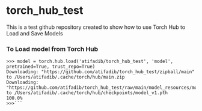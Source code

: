 # torch_hub_test
This is a test github repository created to show how to use Torch Hub to Load and Save Models

### To Load model from Torch Hub
```>>> import torch
>>> model = torch.hub.load('atifadib/torch_hub_test', 'model', pretrained=True, trust_repo=True)
Downloading: "https://github.com/atifadib/torch_hub_test/zipball/main" to /Users/atifadib/.cache/torch/hub/main.zip
Downloading: "https://github.com/atifadib/torch_hub_test/raw/main/model_resources/model_v1.pth" to /Users/atifadib/.cache/torch/hub/checkpoints/model_v1.pth
100.0%
>>>``` 
